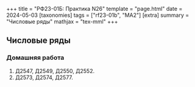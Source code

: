 +++
title = "РФ23-01Б: Практика N26"
template = "page.html"
date = 2024-05-03
[taxonomies]
tags = ["rf23-01b", "MA2"]
[extra]
summary = "Числовые ряды"
mathjax = "tex-mml"
+++

<!-- more -->

## Числовые ряды


### Домашняя работа
1. Д2547, Д2549, Д2550, Д2552.
2. Д2573, Д2574, Д2577.
